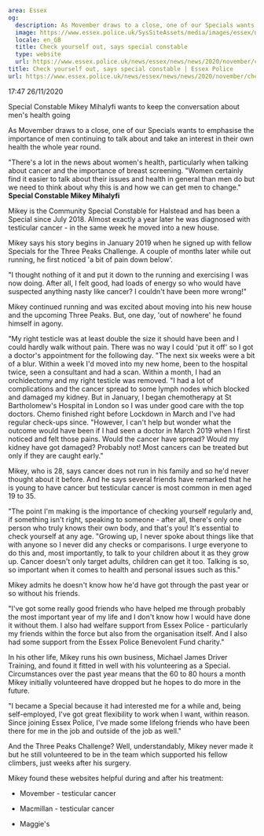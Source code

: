 ```yaml
area: Essex
og:
  description: As Movember draws to a close, one of our Specials wants to emphasise the importance of men continuing to talk about and take an interest in their own health the whole year round.
  image: https://www.essex.police.uk/SysSiteAssets/media/images/essex/news/news/2020/11-november/sc-mike-mihalyfi-car-600x300.jpg?crop=(15,0,585,300)&amp;w=600&amp;h=300&amp;scale=both
  locale: en_GB
  title: Check yourself out, says special constable
  type: website
  url: https://www.essex.police.uk/news/essex/news/news/2020/november/check-yourself-out/
title: Check yourself out, says special constable | Essex Police
url: https://www.essex.police.uk/news/essex/news/news/2020/november/check-yourself-out/
```

17:47 26/11/2020

Special Constable Mikey Mihalyfi wants to keep the conversation about men's health going

As Movember draws to a close, one of our Specials wants to emphasise the importance of men continuing to talk about and take an interest in their own health the whole year round.

"There's a lot in the news about women's health, particularly when talking about cancer and the importance of breast screening.
"Women certainly find it easier to talk about their issues and health in general than men do but we need to think about why this is and how we can get men to change."
 **Special Constable Mikey Mihalyfi**

Mikey is the Community Special Constable for Halstead and has been a Special since July 2018. Almost exactly a year later he was diagnosed with testicular cancer - in the same week he moved into a new house.

Mikey says his story begins in January 2019 when he signed up with fellow Specials for the Three Peaks Challenge. A couple of months later while out running, he first noticed 'a bit of pain down below'.

"I thought nothing of it and put it down to the running and exercising I was now doing. After all, I felt good, had loads of energy so who would have suspected anything nasty like cancer? I couldn't have been more wrong!"

Mikey continued running and was excited about moving into his new house and the upcoming Three Peaks. But, one day, 'out of nowhere' he found himself in agony.

"My right testicle was at least double the size it should have been and I could hardly walk without pain. There was no way I could 'put it off' so I got a doctor's appointment for the following day.
"The next six weeks were a bit of a blur. Within a week I'd moved into my new home, been to the hospital twice, seen a consultant and had a scan. Within a month, I had an orchidectomy and my right testicle was removed.
"I had a lot of complications and the cancer spread to some lymph nodes which blocked and damaged my kidney. But in January, I began chemotherapy at St Bartholomew's Hospital in London so I was under good care with the top doctors. Chemo finished right before Lockdown in March and I've had regular check-ups since.
"However, I can't help but wonder what the outcome would have been if I had seen a doctor in March 2019 when I first noticed and felt those pains. Would the cancer have spread? Would my kidney have got damaged? Probably not! Most cancers can be treated but only if they are caught early."

Mikey, who is 28, says cancer does not run in his family and so he'd never thought about it before. And he says several friends have remarked that he is young to have cancer but testicular cancer is most common in men aged 19 to 35.

"The point I'm making is the importance of checking yourself regularly and, if something isn't right, speaking to someone - after all, there's only one person who truly knows their own body, and that's you! It's essential to check yourself at any age.
"Growing up, I never spoke about things like that with anyone so I never did any checks or comparisons. I urge everyone to do this and, most importantly, to talk to your children about it as they grow up. Cancer doesn't only target adults, children can get it too. Talking is so, so important when it comes to health and personal issues such as this."

Mikey admits he doesn't know how he'd have got through the past year or so without his friends.

"I've got some really good friends who have helped me through probably the most important year of my life and I don't know how I would have done it without them. I also had welfare support from Essex Police - particularly my friends within the force but also from the organisation itself. And I also had some support from the Essex Police Benevolent Fund charity."

In his other life, Mikey runs his own business, Michael James Driver Training, and found it fitted in well with his volunteering as a Special. Circumstances over the past year means that the 60 to 80 hours a month Mikey initially volunteered have dropped but he hopes to do more in the future.

"I became a Special because it had interested me for a while and, being self-employed, I've got great flexibility to work when I want, within reason. Since joining Essex Police, I've made some lifelong friends who have been there for me in the job and outside of the job as well."

And the Three Peaks Challenge? Well, understandably, Mikey never made it but he still volunteered to be in the team which supported his fellow climbers, just weeks after his surgery.

Mikey found these websites helpful during and after his treatment:

* Movember - testicular cancer

* Macmillan - testicular cancer

* Maggie's
